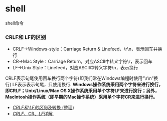 # shell
shell命令


### CRLF和 LF的区别

* CRLF->Windows-style：Carriage Return & Linefeed，\r\n，表示回车并换行
* CR->Mac Style：Carriage Return，对应ASCII中转义字符\r，表示回车
* LF->Unix Style：Linefeed，对应ASCII中转义字符\n，表示换行

CRLF表示句尾使用回车换行两个字符(即我们常在Windows编程时使用”\r\n”换行)
LF表示表示句尾，只使用换行.
**Windows操作系统采用两个字符来进行换行，即CRLF；Unix/Linux/Mac OS X操作系统采用单个字符LF来进行换行；另外，MacIntosh操作系统（即早期的Mac操作系统）采用单个字符CR来进行换行。**

* [*CRLF和 LF的区别*及转换 (整理)](https://blog.csdn.net/lizhongyu0922/article/details/84284286)
* [*CRLF*、CR、*LF*详解 ](https://www.jianshu.com/p/b03ad01acd69)
